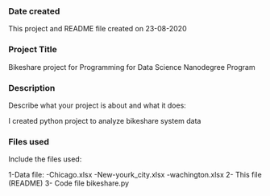 
### Date created

This project and README file created on 23-08-2020

### Project Title

Bikeshare project for Programming for Data Science Nanodegree Program 


### Description

Describe what your project is about and what it does:

I created python project to analyze bikeshare system data 

### Files used

Include the files used:

1-Data file:
-Chicago.xlsx 
-New-yourk_city.xlsx 
-wachington.xlsx
2- This file (README)
3- Code file bikeshare.py









